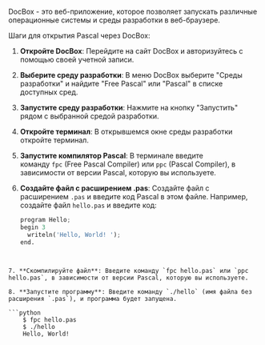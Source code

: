 DocBox - это веб-приложение, которое позволяет запускать различные операционные системы и среды разработки в веб-браузере.

Шаги для открытия Pascal через DocBox:

1. **Откройте DocBox**: Перейдите на сайт DocBox и авторизуйтесь с помощью своей учетной записи.
    
2. **Выберите среду разработки**: В меню DocBox выберите "Среды разработки" и найдите "Free Pascal" или "Pascal" в списке доступных сред.
    
3. **Запустите среду разработки**: Нажмите на кнопку "Запустить" рядом с выбранной средой разработки.
    
4. **Откройте терминал**: В открывшемся окне среды разработки откройте терминал.
    
5. **Запустите компилятор Pascal**: В терминале введите команду `fpc` (Free Pascal Compiler) или `ppc` (Pascal Compiler), в зависимости от версии Pascal, которую вы используете.
    
6. **Создайте файл с расширением .pas**: Создайте файл с расширением `.pas` и введите код Pascal в этом файле. Например, создайте файл `hello.pas` и введите код:
	```python
	program Hello;
	begin 3
	  writeln('Hello, World! '); 
	end.
```

	
7. **Скомпилируйте файл**: Введите команду `fpc hello.pas` или `ppc hello.pas`, в зависимости от версии Pascal, которую вы используете.
    
8. **Запустите программу**: Введите команду `./hello` (имя файла без расширения `.pas`), и программа будет запущена.
	
```python
	$ fpc hello.pas
	$ ./hello
	Hello, World!
```
